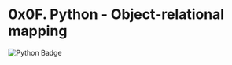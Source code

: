 # 0x0F. Python - Object-relational mapping
![**Python** Badge](https://img.shields.io/badge/Python-FFA500)
